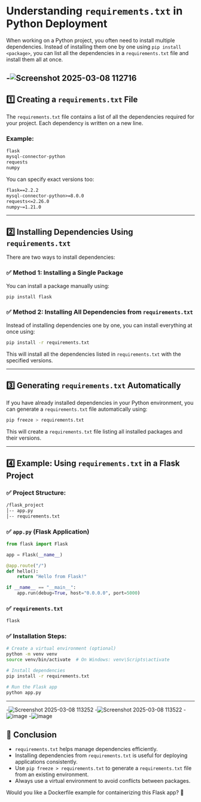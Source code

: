 # Understanding `requirements.txt` in Python Deployment

When working on a Python project, you often need to install multiple dependencies. Instead of installing them one by one using `pip install <package>`, you can list all the dependencies in a `requirements.txt` file and install them all at once.

-![Screenshot 2025-03-08 112716](https://github.com/user-attachments/assets/9806039f-e15e-44cd-966e-f42561bf7ebd)
---

## 1️⃣ Creating a `requirements.txt` File

The `requirements.txt` file contains a list of all the dependencies required for your project. Each dependency is written on a new line.

### Example:
```txt
flask
mysql-connector-python
requests
numpy
```

You can specify exact versions too:
```txt
flask==2.2.2
mysql-connector-python>=8.0.0
requests<=2.26.0
numpy~=1.21.0
```

---

## 2️⃣ Installing Dependencies Using `requirements.txt`

There are two ways to install dependencies:

### ✅ Method 1: Installing a Single Package
You can install a package manually using:
```sh
pip install flask
```

### ✅ Method 2: Installing All Dependencies from `requirements.txt`
Instead of installing dependencies one by one, you can install everything at once using:
```sh
pip install -r requirements.txt
```
This will install all the dependencies listed in `requirements.txt` with the specified versions.

---

## 3️⃣ Generating `requirements.txt` Automatically

If you have already installed dependencies in your Python environment, you can generate a `requirements.txt` file automatically using:
```sh
pip freeze > requirements.txt
```
This will create a `requirements.txt` file listing all installed packages and their versions.

---

## 4️⃣ Example: Using `requirements.txt` in a Flask Project

### ✅ Project Structure:
```sh
/flask_project
│-- app.py
│-- requirements.txt
```

### ✅ `app.py` (Flask Application)
```python
from flask import Flask

app = Flask(__name__)

@app.route("/")
def hello():
    return "Hello from Flask!"

if __name__ == "__main__":
    app.run(debug=True, host="0.0.0.0", port=5000)
```

### ✅ `requirements.txt`
```txt
flask
```

### ✅ Installation Steps:
```sh
# Create a virtual environment (optional)
python -m venv venv
source venv/bin/activate  # On Windows: venv\Scripts\activate

# Install dependencies
pip install -r requirements.txt

# Run the Flask app
python app.py
```

---
-![Screenshot 2025-03-08 113252](https://github.com/user-attachments/assets/e4e915f7-90aa-48f9-9927-95d7205ba33e)
-![Screenshot 2025-03-08 113522](https://github.com/user-attachments/assets/741cc6d8-2402-439b-be23-a06a913d682b)
-![image](https://github.com/user-attachments/assets/574f9bcd-d060-42d8-b0bd-c48e2e08ad36)
-![image](https://github.com/user-attachments/assets/546ebbd4-d2c1-4f93-9e8d-a3b1ef4cb31d)

## 📌 Conclusion
- `requirements.txt` helps manage dependencies efficiently.
- Installing dependencies from `requirements.txt` is useful for deploying applications consistently.
- Use `pip freeze > requirements.txt` to generate a `requirements.txt` file from an existing environment.
- Always use a virtual environment to avoid conflicts between packages.

Would you like a Dockerfile example for containerizing this Flask app? 🚀
